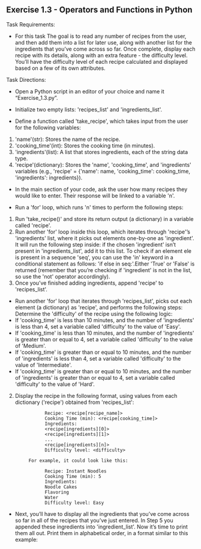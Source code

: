 ## Exercise 1.3 - Operators and Functions in Python

Task Requirements:
  - For this task The goal is to read any number of recipes from the user, and then add them into a list for later use, along with another list for the ingredients that you’ve come across so far. Once complete, display each recipe with its details, along with an extra feature - the difficulty level. You’ll have the difficulty level of each recipe calculated and displayed based on a few of its own attributes.


Task Directions:
  - Open a Python script in an editor of your choice and name it “Exercise_1.3.py”.

  - Initialize two empty lists: 'recipes_list' and 'ingredients_list'.

  - Define a function called 'take_recipe', which takes input from the user for the following variables:
  1. 'name'(str): Stores the name of the recipe.
  2. 'cooking_time'(int): Stores the cooking time (in minutes).
  3. 'ingredients'(list): A list that stores ingredients, each of the string data type.
  4. 'recipe'(dictionary): Stores the 'name', 'cooking_time', and 'ingredients' variables (e.g., 'recipe' = {'name': name, 'cooking_time': cooking_time, 'ingredients': ingredients}).

  - In the main section of your code, ask the user how many recipes they would like to enter. Their response will be linked to a variable 'n'. 

  - Run a 'for' loop, which runs 'n' times to perform the following steps:
  1. Run 'take_recipe()' and store its return output (a dictionary) in a variable called 'recipe'.
  2. Run another 'for' loop inside this loop, which iterates through 'recipe'’s 'ingredients' list, where 
           it picks out elements one-by-one as 'ingredient'. It will run the following step inside: if the 
           chosen 'ingredient' isn’t present in 'ingredients_list', add it to this list. To check if an 
           element ele is present in a sequence 'seq', you can use the 'in' keyword in a conditional statement 
           as follows: 'if else in seq:'.Either 'True' or 'False' is returned (remember that you’re checking if 
           'ingredient' is not in the list, so use the 'not' operator accordingly).
  3. Once you’ve finished adding ingredients, append 'recipe' to 'recipes_list'.

  - Run another 'for' loop that iterates through 'recipes_list', picks out each element (a dictionary) as 'recipe', and performs the following steps:
 Determine the 'difficulty' of the recipe using the following logic:
  - If 'cooking_time' is less than 10 minutes, and the number of 'ingredients' is less than 4, set a variable called 'difficulty' to the value of 'Easy'.
  - If 'cooking_time' is less than 10 minutes, and the number of 'ingredients' is greater than or equal to 4, set a variable called 'difficulty' to the value of 'Medium'.
  - If 'cooking_time' is greater than or equal to 10 minutes, and the number of 'ingredients' is less than 4, set a variable called 'difficulty' to the value of 'Intermediate'.
  - If 'cooking_time' is greater than or equal to 10 minutes, and the number of 'ingredients' is greater than or equal to 4, set a variable called 'difficulty' to the value of 'Hard'.

  2. Display the recipe in the following format, using values from each dictionary ('recipe') 
           obtained from 'recipes_list':

                    Recipe: <recipe[recipe_name]>
                    Cooking Time (min): <recipe[cooking_time]>
                    Ingredients: 
                    <recipe[ingredients][0]>
                    <recipe[ingredients][1]>
                    ...
                    <recipe[ingredients][n]>
                    Difficulty level: <difficulty>

              For example, it could look like this:

                    Recipe: Instant Noodles
                    Cooking Time (min): 5
                    Ingredients: 
                    Noodle Cakes
                    Flavoring
                    Water
                    Difficulty level: Easy

  - Next, you’ll have to display all the ingredients that you’ve come across so far in all of the recipes that you’ve just entered. In Step 5 you appended these ingredients into 'ingredient_list'. Now it’s time to print them all out. Print them in alphabetical order, in a format similar to this example: